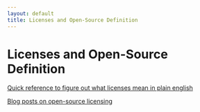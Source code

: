 ```yaml
---
layout: default
title: Licenses and Open-Source Definition
---
```


# Licenses and Open-Source Definition

[Quick reference to figure out what licenses mean in plain english](https://tldrlegal.com/)  

[Blog posts on open-source licensing](https://writing.kemitchell.com)  

